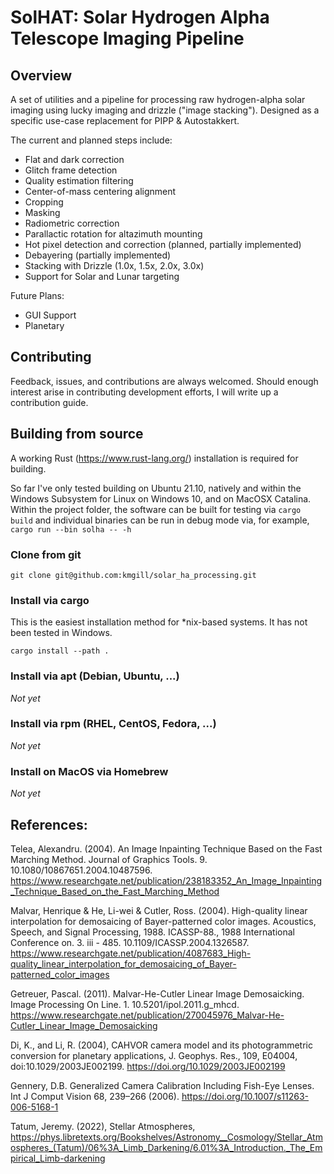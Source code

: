 # SolHAT: Solar Hydrogen Alpha Telescope Imaging Pipeline

## Overview
A set of utilities and a pipeline for processing raw hydrogen-alpha solar imaging using lucky imaging and drizzle ("image stacking"). Designed as a specific use-case replacement for PIPP & Autostakkert. 

The current and planned steps include:
 * Flat and dark correction
 * Glitch frame detection
 * Quality estimation filtering 
 * Center-of-mass centering alignment
 * Cropping
 * Masking 
 * Radiometric correction
 * Parallactic rotation for altazimuth mounting
 * Hot pixel detection and correction (planned, partially implemented)
 * Debayering (partially implemented)
 * Stacking with Drizzle (1.0x, 1.5x, 2.0x, 3.0x)
 * Support for Solar and Lunar targeting

Future Plans:
 * GUI Support
 * Planetary


## Contributing
Feedback, issues, and contributions are always welcomed. Should enough interest arise in contributing development efforts, I will write up a contribution guide. 


## Building from source
A working Rust (https://www.rust-lang.org/) installation is required for building.

So far I've only tested building on Ubuntu 21.10, natively and within the Windows Subsystem for Linux on Windows 10, and on MacOSX Catalina. Within the project folder, the software can be built for testing via `cargo build` and individual binaries can be run in debug mode via, for example, `cargo run --bin solha -- -h`


### Clone from git
```
git clone git@github.com:kmgill/solar_ha_processing.git
```

### Install via cargo
This is the easiest installation method for *nix-based systems. It has not been tested in Windows.

```
cargo install --path .
```

### Install via apt (Debian, Ubuntu, ...)
*Not yet*

### Install via rpm (RHEL, CentOS, Fedora, ...)
*Not yet*

### Install on MacOS via Homebrew
*Not yet*


## References:
Telea, Alexandru. (2004). An Image Inpainting Technique Based on the Fast Marching Method. Journal of Graphics Tools. 9. 10.1080/10867651.2004.10487596. 
https://www.researchgate.net/publication/238183352_An_Image_Inpainting_Technique_Based_on_the_Fast_Marching_Method

Malvar, Henrique & He, Li-wei & Cutler, Ross. (2004). High-quality linear interpolation for demosaicing of Bayer-patterned color images. Acoustics, Speech, and Signal Processing, 1988. ICASSP-88., 1988 International Conference on. 3. iii - 485. 10.1109/ICASSP.2004.1326587. 
https://www.researchgate.net/publication/4087683_High-quality_linear_interpolation_for_demosaicing_of_Bayer-patterned_color_images

Getreuer, Pascal. (2011). Malvar-He-Cutler Linear Image Demosaicking. Image Processing On Line. 1. 10.5201/ipol.2011.g_mhcd. 
https://www.researchgate.net/publication/270045976_Malvar-He-Cutler_Linear_Image_Demosaicking

Di, K., and Li, R. (2004), CAHVOR camera model and its photogrammetric conversion for planetary applications, J. Geophys. Res., 109, E04004, doi:10.1029/2003JE002199.
https://doi.org/10.1029/2003JE002199

Gennery, D.B. Generalized Camera Calibration Including Fish-Eye Lenses. Int J Comput Vision 68, 239–266 (2006). https://doi.org/10.1007/s11263-006-5168-1

Tatum, Jeremy. (2022), Stellar Atmospheres, https://phys.libretexts.org/Bookshelves/Astronomy__Cosmology/Stellar_Atmospheres_(Tatum)/06%3A_Limb_Darkening/6.01%3A_Introduction._The_Empirical_Limb-darkening
